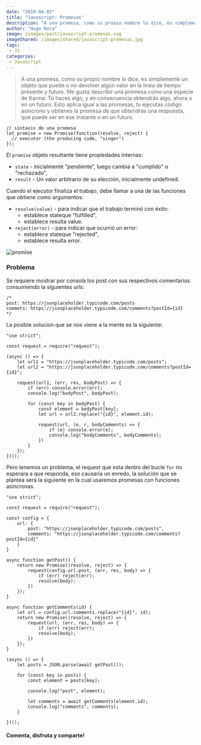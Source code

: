 ```yaml
---
date: "2019-04-03"
title: "Javascript: Promesas"
description: "A una promesa, como su propio nombre lo dice, es simplemente un objeto que puede o no devolver algún valor en la línea de tiempo presente y futuro. Me gusta describir una promesa..."
author: "Hugo Roca"
image: /images/post/javascript-promesas.svg
imageShared: /images/shared/javascript-promesas.jpg
tags:
 - JS
categories:
 - JavaScript
---
```


> A una promesa, como su propio nombre lo dice, es simplemente un objeto que puede o no devolver algún valor en la línea de tiempo presente y futuro. Me gusta describir una promesa como una especie de Karma: Tú haces algo, y en consecuencia obtendrás algo, ahora o en un futuro. Esto aplica igual a las promesas, tu ejecutas código asíncrono y obtienes la promesa de que obtendrás una respuesta, que puede ser en ese instante o en un futuro.

```
// sintaxis de una promesa
let promise = new Promise(function(resolve, reject) {
  // executor (the producing code, "singer")
});
```

El `promise` objeto resultante tiene propiedades internas:

- `state` - inicialmente "pendiente", luego cambia a "cumplido" o "rechazado",
- `result` - Un valor arbitrario de su elección, inicialmente undefined.

Cuando el ejecutor finaliza el trabajo, debe llamar a una de las funciones que obtiene como argumentos:

- `resolve(value)` - para indicar que el trabajo terminó con éxito:
    - establece stateque "fulfilled",
    - establece resulta value.
- `reject(error)` - para indicar que ocurrió un error:
    - establece stateque "rejected",
    - establece resulta error.


![promise](https://i.ibb.co/QD7GSkd/promise-resolve-reject.png)

### Problema

Se requiere mostrar por consola los post con sus respectivos comentarios consumiendo la siguientes urls:

```
/*
post: https://jsonplaceholder.typicode.com/posts
commets: https://jsonplaceholder.typicode.com/comments?postId={id}
*/
```

La posible solucion que se nos viene a la mente es la siguiente:

```
"use strict";

const request = require("request");

(async () => {
    let url1 = "https://jsonplaceholder.typicode.com/posts";
    let url2 = "https://jsonplaceholder.typicode.com/comments?postId={id}";

    request(url1, (err, res, bodyPost) => {
        if (err) console.error(err);
        console.log("bodyPost", bodyPost);

        for (const key in bodyPost) {
            const element = bodyPost[key];
            let url = url2.replace("{id}", element.id);

            request(url, (e, r, bodyComments) => {
                if (e) console.error(e);
                console.log("bodyComments", bodyComments);
            })
        }
    });
})();
```
Pero tenemos un problema, el request que esta dentro del bucle `for` no esperara a que responda, eso causaría un enredo, la solución que se plantea será la siguiente en la cual usaremos promesas con funciones asincronas.

```
"use strict";

const request = require("request");

const config = {
    url: {
        post: "https://jsonplaceholder.typicode.com/posts",
        comments: "https://jsonplaceholder.typicode.com/comments?postId={id}"
    }
}

async function getPost() {
    return new Promise((resolve, reject) => {
        request(config.url.post, (err, res, body) => {
            if (err) reject(err);
            resolve(body);
        })
    });
}

async function getComments(id) {
    let url = config.url.comments.replace("{id}", id);
    return new Promise((resolve, reject) => {
        request(url, (err, res, body) => {
            if (err) reject(err);
            resolve(body);
        })
    });
}

(async () => {
    let posts = JSON.parse(await getPost());
    
    for (const key in posts) {
        const element = posts[key];

        console.log("post", element);

        let comments = await getComments(element.id);
        console.log("comments", comments);
    }

})();
```

#### Comenta, disfruta y comparte! 
